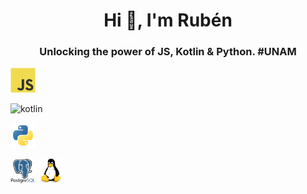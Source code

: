 <h1 align="center">Hi 👋, I'm Rubén</h1>
<h3 align="center">Unlocking the power of JS, Kotlin & Python. #UNAM</h3>

<p align:center>
    <img src="https://raw.githubusercontent.com/devicons/devicon/master/icons/javascript/javascript-original.svg" alt="javascript" width="40" height="40"/>
</p>

<p align:center>
    <img src="https://www.vectorlogo.zone/logos/kotlinlang/kotlinlang-icon.svg" alt="kotlin" width="40" height="40"/> 
</p>

<p align:center>
    <img src="https://raw.githubusercontent.com/devicons/devicon/master/icons/python/python-original.svg" alt="python" width="40" height="40"/> 
</p>

<img src="https://raw.githubusercontent.com/devicons/devicon/master/icons/postgresql/postgresql-original-wordmark.svg" alt="postgresql" width="40" height="40"/>

<img src="https://raw.githubusercontent.com/devicons/devicon/master/icons/linux/linux-original.svg" alt="linux" width="40" height="40"/>


